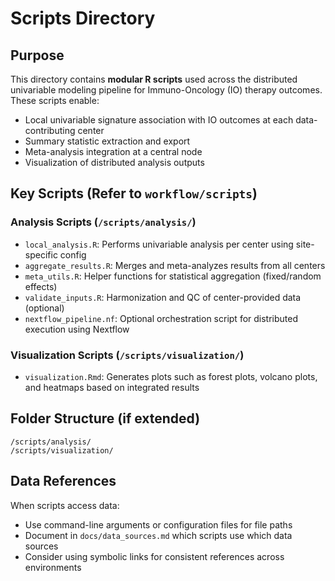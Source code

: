 # Scripts Directory

## Purpose

This directory contains **modular R scripts** used across the distributed univariable modeling pipeline for Immuno-Oncology (IO) therapy outcomes. These scripts enable:

- Local univariable signature association with IO outcomes at each data-contributing center
- Summary statistic extraction and export
- Meta-analysis integration at a central node
- Visualization of distributed analysis outputs

## Key Scripts (Refer to `workflow/scripts`)

### Analysis Scripts (`/scripts/analysis/`)
- `local_analysis.R`: Performs univariable analysis per center using site-specific config
- `aggregate_results.R`: Merges and meta-analyzes results from all centers
- `meta_utils.R`: Helper functions for statistical aggregation (fixed/random effects)
- `validate_inputs.R`: Harmonization and QC of center-provided data (optional)
- `nextflow_pipeline.nf`: Optional orchestration script for distributed execution using Nextflow

### Visualization Scripts (`/scripts/visualization/`)
- `visualization.Rmd`: Generates plots such as forest plots, volcano plots, and heatmaps based on integrated results


## Folder Structure (if extended)

```console
/scripts/analysis/
/scripts/visualization/
```

## Data References

When scripts access data:

- Use command-line arguments or configuration files for file paths
- Document in `docs/data_sources.md` which scripts use which data sources
- Consider using symbolic links for consistent references across environments
